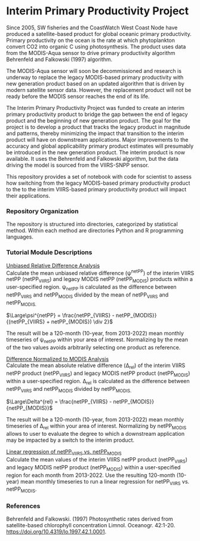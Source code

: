 # Interim Primary Productivity Project
Since 2005, SW fisheries and the CoastWatch West Coast Node have produced a satellite-based product for global oceanic primary productivity. Primary productivity on the ocean is the rate at which phytoplankton convert CO2 into organic C using photosynthesis. The product uses data from the MODIS-Aqua sensor to drive primary productivity algorithm Behrenfeld and Falkowski  (1997) algorithm.

The MODIS-Aqua sensor will soon be decommissioned and research is underway to replace the legacy MODIS-based primary productivity with new generation product based on an updated algorithm that is driven by modern satellite sensor data. However, the replacement product will not be ready before the MODIS sensor reaches the end of its life. 

The Interim Primary Productivity Project was funded to create an interim primary productivity product to bridge the gap between the end of legacy product and the beginning of new generation product. The goal for the project is to develop a product that tracks the legacy product in magnitude and patterns, thereby minimizing the impact that transition to the interim product will have on downstream applications. Major improvements to the accuracy and global applicability primary product estimates will presumably be introduced in the new generation product. The interim product is now available. It uses the Behrenfeld and Falkowski algorithm, but the data driving the model is sourced from the VIIRS-SNPP sensor.  

This repository provides a set of notebook with code for scientist to assess how switching from the legacy MODIS-based primary productivity product to the to the interim VIIRS-based primary productivity product will impact their applications. 

### Repository Organization

The repository is structured into directories, categorized by statistical method. Within each method are directories Python and R programming languages.

### Tutorial Module Descriptions

[Unbiased Relative Difference Analysis](ERDDAP-basics)   
Calculate the mean unbiased relative difference (&psi;<sup>netPP</sup>) of the interim VIIRS netPP (netPP<sub>VIIRS</sub>) and legacy MODIS netPP (netPP<sub>MODIS</sub>) products within a user-specified region. &psi;<sub>netPP</sub> is calculated as the difference between netPP<sub>VIIRS</sub> and netPP<sub>MODIS</sub> divided by the mean of netPP<sub>VIIRS</sub> and netPP<sub>MODIS.  

$\Large\psi^{netPP} = \frac{netPP_{VIIRS} - netPP_{MODIS}}{(netPP_{VIIRS} + netPP_{MODIS}) \div 2}\$ 

The result will be a 120-month (10-year, from 2013-2022) mean monthly timeseries of &psi;<sub>netPP</sub> within your area of interest. Normalizing by the mean of the two values avoids arbitrarily selecting one product as reference. 

[Difference Normalized to MODIS Analysis](netcdf-and-panoply-tutorial)   
Calculate the mean absolute relative difference (&Delta;<sub>rel</sub>) of the interim VIIRS netPP product (netPP<sub>VIIRS</sub>) and legacy MODIS netPP product (netPP<sub>MODIS</sub>) within a user-specified region. &Delta;<sub>rel</sub> is calculated as the difference between netPP<sub>VIIRS</sub> and netPP<sub>MODIS</sub> divided by netPP<sub>MODIS. 

$\Large\Delta^{rel} = \frac{netPP_{VIIRS} - netPP_{MODIS}}{netPP_{MODIS}}\$  

The result will be a 120-month (10-year, from 2013-2022) mean monthly timeseries of &Delta;<sub>rel</sub> within your area of interest. Normalizing by netPP<sub>MODIS</sub> allows to user to evaluate the degree to which a downstream application may be impacted by a switch to the interim product.

[Linear regression of netPP<sub>VIIRS</sub> vs. netPP<sub>MODIS</sub>](Tutorial1-basics)  
Calculate the mean values of the interim VIIRS netPP product (netPP<sub>VIIRS</sub>) and legacy MODIS netPP product (netPP<sub>MODIS</sub>) within a user-specified region for each month from 2013-2022. Use the resulting 120-month (10-year) mean monthly timeseries to run a linear regression for netPP<sub>VIIRS</sub> vs. netPP<sub>MODIS</sub>.  

### References  
Behrenfeld and Falkowski. (1997) Photosynthetic rates derived from satellite-based chlorophyll concentration Limnol. Oceanogr. 42:1-20. https://doi.org/10.4319/lo.1997.42.1.0001.

